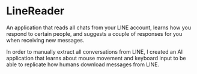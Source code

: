 # LineReader
An application that reads all chats from your LINE account, learns how you respond to certain people, and suggests a couple of responses for you when receiving new messages.

In order to manually extract all conversations from LINE, I created an AI application that learns about mouse movement and keyboard input to be able to replicate how humans download messages from LINE.
